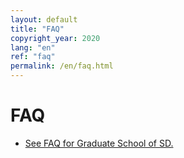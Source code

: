 ```yaml
---
layout: default
title: "FAQ"
copyright_year: 2020
lang: "en"
ref: "faq"
permalink: /en/faq.html
---
```


<h1 class="nav6">FAQ</h1>

<section>
  <ul>
    <li><a href="https://www.sd.tmu.ac.jp/english/admissions/postgraduate.html" target="_blank">See FAQ for Graduate School of SD.</a></li>
  </ul>
</section>
